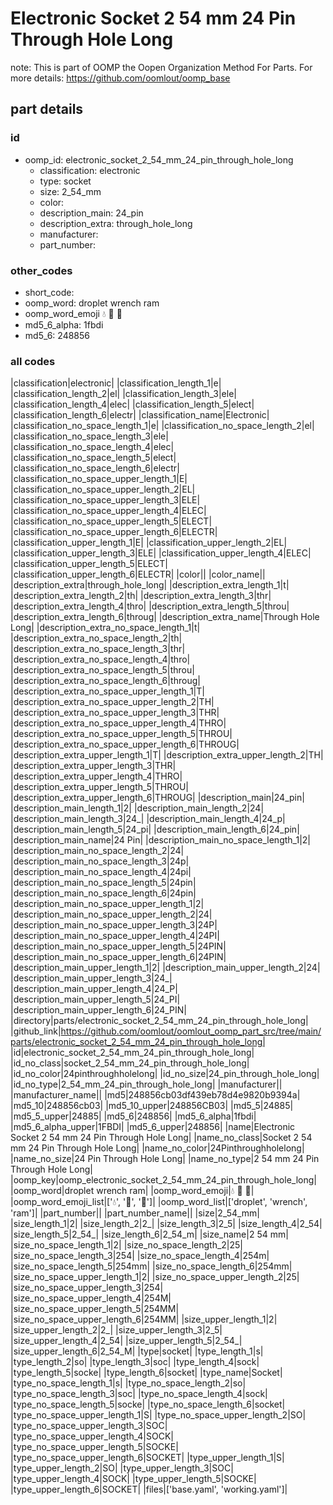 # Electronic Socket 2 54 mm 24 Pin Through Hole Long  

note: This is part of OOMP the Oopen Organization Method For Parts. For more details: https://github.com/oomlout/oomp_base

##  part details





### id
* oomp_id: electronic_socket_2_54_mm_24_pin_through_hole_long
  * classification: electronic
  * type: socket
  * size: 2_54_mm
  * color: 
  * description_main: 24_pin
  * description_extra: through_hole_long
  * manufacturer: 
  * part_number: 

### other_codes
* short_code: 
* oomp_word: droplet wrench ram
* oomp_word_emoji :droplet: :wrench: :ram:
* md5_6_alpha: 1fbdi
* md5_6: 248856

### all codes 
|classification|electronic|
|classification_length_1|e|
|classification_length_2|el|
|classification_length_3|ele|
|classification_length_4|elec|
|classification_length_5|elect|
|classification_length_6|electr|
|classification_name|Electronic|
|classification_no_space_length_1|e|
|classification_no_space_length_2|el|
|classification_no_space_length_3|ele|
|classification_no_space_length_4|elec|
|classification_no_space_length_5|elect|
|classification_no_space_length_6|electr|
|classification_no_space_upper_length_1|E|
|classification_no_space_upper_length_2|EL|
|classification_no_space_upper_length_3|ELE|
|classification_no_space_upper_length_4|ELEC|
|classification_no_space_upper_length_5|ELECT|
|classification_no_space_upper_length_6|ELECTR|
|classification_upper_length_1|E|
|classification_upper_length_2|EL|
|classification_upper_length_3|ELE|
|classification_upper_length_4|ELEC|
|classification_upper_length_5|ELECT|
|classification_upper_length_6|ELECTR|
|color||
|color_name||
|description_extra|through_hole_long|
|description_extra_length_1|t|
|description_extra_length_2|th|
|description_extra_length_3|thr|
|description_extra_length_4|thro|
|description_extra_length_5|throu|
|description_extra_length_6|throug|
|description_extra_name|Through Hole Long|
|description_extra_no_space_length_1|t|
|description_extra_no_space_length_2|th|
|description_extra_no_space_length_3|thr|
|description_extra_no_space_length_4|thro|
|description_extra_no_space_length_5|throu|
|description_extra_no_space_length_6|throug|
|description_extra_no_space_upper_length_1|T|
|description_extra_no_space_upper_length_2|TH|
|description_extra_no_space_upper_length_3|THR|
|description_extra_no_space_upper_length_4|THRO|
|description_extra_no_space_upper_length_5|THROU|
|description_extra_no_space_upper_length_6|THROUG|
|description_extra_upper_length_1|T|
|description_extra_upper_length_2|TH|
|description_extra_upper_length_3|THR|
|description_extra_upper_length_4|THRO|
|description_extra_upper_length_5|THROU|
|description_extra_upper_length_6|THROUG|
|description_main|24_pin|
|description_main_length_1|2|
|description_main_length_2|24|
|description_main_length_3|24_|
|description_main_length_4|24_p|
|description_main_length_5|24_pi|
|description_main_length_6|24_pin|
|description_main_name|24 Pin|
|description_main_no_space_length_1|2|
|description_main_no_space_length_2|24|
|description_main_no_space_length_3|24p|
|description_main_no_space_length_4|24pi|
|description_main_no_space_length_5|24pin|
|description_main_no_space_length_6|24pin|
|description_main_no_space_upper_length_1|2|
|description_main_no_space_upper_length_2|24|
|description_main_no_space_upper_length_3|24P|
|description_main_no_space_upper_length_4|24PI|
|description_main_no_space_upper_length_5|24PIN|
|description_main_no_space_upper_length_6|24PIN|
|description_main_upper_length_1|2|
|description_main_upper_length_2|24|
|description_main_upper_length_3|24_|
|description_main_upper_length_4|24_P|
|description_main_upper_length_5|24_PI|
|description_main_upper_length_6|24_PIN|
|directory|parts/electronic_socket_2_54_mm_24_pin_through_hole_long|
|github_link|https://github.com/oomlout/oomlout_oomp_part_src/tree/main/parts/electronic_socket_2_54_mm_24_pin_through_hole_long|
|id|electronic_socket_2_54_mm_24_pin_through_hole_long|
|id_no_class|socket_2_54_mm_24_pin_through_hole_long|
|id_no_color|24pinthroughholelong|
|id_no_size|24_pin_through_hole_long|
|id_no_type|2_54_mm_24_pin_through_hole_long|
|manufacturer||
|manufacturer_name||
|md5|248856cb03df439eb78d4e9820b9394a|
|md5_10|248856cb03|
|md5_10_upper|248856CB03|
|md5_5|24885|
|md5_5_upper|24885|
|md5_6|248856|
|md5_6_alpha|1fbdi|
|md5_6_alpha_upper|1FBDI|
|md5_6_upper|248856|
|name|Electronic Socket 2 54 mm 24 Pin Through Hole Long|
|name_no_class|Socket 2 54 mm 24 Pin Through Hole Long|
|name_no_color|24Pinthroughholelong|
|name_no_size|24 Pin Through Hole Long|
|name_no_type|2 54 mm 24 Pin Through Hole Long|
|oomp_key|oomp_electronic_socket_2_54_mm_24_pin_through_hole_long|
|oomp_word|droplet wrench ram|
|oomp_word_emoji|:droplet: :wrench: :ram:|
|oomp_word_emoji_list|[':droplet:', ':wrench:', ':ram:']|
|oomp_word_list|['droplet', 'wrench', 'ram']|
|part_number||
|part_number_name||
|size|2_54_mm|
|size_length_1|2|
|size_length_2|2_|
|size_length_3|2_5|
|size_length_4|2_54|
|size_length_5|2_54_|
|size_length_6|2_54_m|
|size_name|2 54 mm|
|size_no_space_length_1|2|
|size_no_space_length_2|25|
|size_no_space_length_3|254|
|size_no_space_length_4|254m|
|size_no_space_length_5|254mm|
|size_no_space_length_6|254mm|
|size_no_space_upper_length_1|2|
|size_no_space_upper_length_2|25|
|size_no_space_upper_length_3|254|
|size_no_space_upper_length_4|254M|
|size_no_space_upper_length_5|254MM|
|size_no_space_upper_length_6|254MM|
|size_upper_length_1|2|
|size_upper_length_2|2_|
|size_upper_length_3|2_5|
|size_upper_length_4|2_54|
|size_upper_length_5|2_54_|
|size_upper_length_6|2_54_M|
|type|socket|
|type_length_1|s|
|type_length_2|so|
|type_length_3|soc|
|type_length_4|sock|
|type_length_5|socke|
|type_length_6|socket|
|type_name|Socket|
|type_no_space_length_1|s|
|type_no_space_length_2|so|
|type_no_space_length_3|soc|
|type_no_space_length_4|sock|
|type_no_space_length_5|socke|
|type_no_space_length_6|socket|
|type_no_space_upper_length_1|S|
|type_no_space_upper_length_2|SO|
|type_no_space_upper_length_3|SOC|
|type_no_space_upper_length_4|SOCK|
|type_no_space_upper_length_5|SOCKE|
|type_no_space_upper_length_6|SOCKET|
|type_upper_length_1|S|
|type_upper_length_2|SO|
|type_upper_length_3|SOC|
|type_upper_length_4|SOCK|
|type_upper_length_5|SOCKE|
|type_upper_length_6|SOCKET|
|files|['base.yaml', 'working.yaml']|
